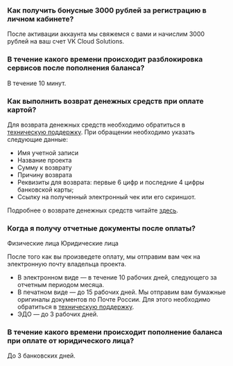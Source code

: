 ### Как получить бонусные 3000 рублей за регистрацию в личном кабинете?
После активации аккаунта мы свяжемся с вами и начислим 3000 рублей на ваш счет VK Cloud Solutions.

### В течение какого времени происходит разблокировка сервисов после пополнения баланса?
В течение 10 минут. 

### Как выполнить возврат денежных средств при оплате картой?
Для возврата денежных средств необходимо обратиться в [техническую поддержку](https://mcs.mail.ru/docs/ru/contacts). При обращении необходимо указать следующие данные:
* Имя учетной записи
* Название проекта
* Сумму к возврату
* Причину возврата
* Реквизиты для возврата: первые 6 цифр и последние 4 цифры банковской карты;
* Ссылку на полученный электронный чек или его скриншот.

Подробнее о возврате денежных средств читайте [здесь](https://mcs.mail.ru/docs/ru/additionals/billing/operations/refund).

### Когда я получу отчетные документы после оплаты?
<tabs>
<tablist>
<tab>Физические лица</tab>
<tab>Юридические лица</tab>
</tablist>
<tabpanel>

После того как вы произведете оплату, мы отправим вам чек на электронную почту владельца проекта.

</tabpanel>
<tabpanel>

- В электронном виде — в течение 10 рабочих дней, следующего за отчетным периодом месяца.
- В печатном виде — до 15 рабочих дней. Мы отправим вам бумажные оригиналы документов по Почте России. Для этого необходимо обратиться в [техническую поддержку](https://mcs.mail.ru/docs/ru/contacts).
- ЭДО — до 3 рабочих дней.

</tabpanel>
</tabs>

### В течение какого времени происходит пополнение баланса при оплате от юридического лица?
До 3 банковских дней.




